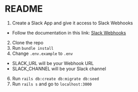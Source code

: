 # README

1. Create a Slack App and give it access to Slack Webhooks
  - Follow the documentation in this link: [Slack Webhooks](https://api.slack.com/incoming-webhooks)

2. Clone the repo
3. Run `bundle install`
4. Change `.env.example` to `.env`
  - SLACK_URL will be your Webhook URL
  - SLACK_CHANNEL will be your Slack channel
6. Run `rails db:create db:migrate db:seed`
7. Run `rails s` and go to `localhost:3000`
